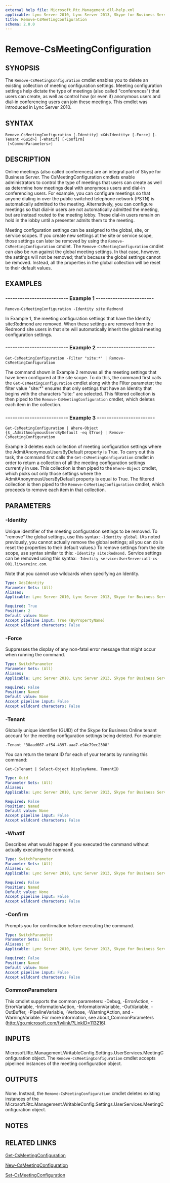 ```yaml
---
external help file: Microsoft.Rtc.Management.dll-help.xml
applicable: Lync Server 2010, Lync Server 2013, Skype for Business Server 2015, Skype for Business Server 2019
title: Remove-CsMeetingConfiguration
schema: 2.0.0
---
```


# Remove-CsMeetingConfiguration

## SYNOPSIS
The `Remove-CsMeetingConfiguration` cmdlet enables you to delete an existing collection of meeting configuration settings.
Meeting configuration settings help dictate the type of meetings (also called "conferences") that users can create, as well as control how (or even if) anonymous users and dial-in conferencing users can join these meetings.
This cmdlet was introduced in Lync Server 2010.


## SYNTAX

```
Remove-CsMeetingConfiguration [-Identity] <XdsIdentity> [-Force] [-Tenant <Guid>] [-WhatIf] [-Confirm]
 [<CommonParameters>]
```

## DESCRIPTION
Online meetings (also called conferences) are an integral part of Skype for Business Server.
The CsMeetingConfiguration cmdlets enable administrators to control the type of meetings that users can create as well as determine how meetings deal with anonymous users and dial-in conferencing users.
For example, you can configure meetings so that anyone dialing in over the public switched telephone network (PSTN) is automatically admitted to the meeting.
Alternatively, you can configure meetings so that dial-in users are not automatically admitted the meeting, but are instead routed to the meeting lobby.
These dial-in users remain on hold in the lobby until a presenter admits them to the meeting.

Meeting configuration settings can be assigned to the global, site, or service scopes.
If you create new settings at the site or service scope, those settings can later be removed by using the `Remove-CsMeetingConfiguration` cmdlet.
The `Remove-CsMeetingConfiguration` cmdlet can also be run against the global meeting settings.
In that case, however, the settings will not be removed; that's because the global settings cannot be removed.
Instead, all the properties in the global collection will be reset to their default values.


## EXAMPLES

### -------------------------- Example 1 ------------------------
```
Remove-CsMeetingConfiguration -Identity site:Redmond
```

In Example 1, the meeting configuration settings that have the Identity site:Redmond are removed.
When these settings are removed from the Redmond site users in that site will automatically inherit the global meeting configuration settings.


### -------------------------- Example 2 ------------------------
```
Get-CsMeetingConfiguration -Filter "site:*" | Remove-CsMeetingConfiguration
```

The command shown in Example 2 removes all the meeting settings that have been configured at the site scope.
To do this, the command first calls the `Get-CsMeetingConfiguration` cmdlet along with the Filter parameter; the filter value "site:*" ensures that only settings that have an Identity that begins with the characters "site:" are selected.
This filtered collection is then piped to the `Remove-CsMeetingConfiguration` cmdlet, which deletes each item in the collection.


### -------------------------- Example 3 ------------------------
```
Get-CsMeetingConfiguration | Where-Object {$_.AdmitAnonymousUsersByDefault -eq $True} | Remove-CsMeetingConfiguration
```

Example 3 deletes each collection of meeting configuration settings where the AdmitAnonymousUsersByDefault property is True.
To carry out this task, the command first calls the `Get-CsMeetingConfiguration` cmdlet in order to return a collection of all the meeting configuration settings currently in use.
This collection is then piped to the `Where-Object` cmdlet, which picks out only those settings where the AdmitAnonymousUsersByDefault property is equal to True.
The filtered collection is then piped to the `Remove-CsMeetingConfiguration` cmdlet, which proceeds to remove each item in that collection.


## PARAMETERS

### -Identity
Unique identifier of the meeting configuration settings to be removed.
To "remove" the global settings, use this syntax: `-Identity global`.
(As noted previously, you cannot actually remove the global settings; all you can do is reset the properties to their default values.) To remove settings from the site scope, use syntax similar to this: `-Identity site:Redmond.`
Service settings can be removed using this syntax: `-Identity service:UserServer:atl-cs-001.litwareinc.com`.

Note that you cannot use wildcards when specifying an Identity.

```yaml
Type: XdsIdentity
Parameter Sets: (All)
Aliases: 
Applicable: Lync Server 2010, Lync Server 2013, Skype for Business Server 2015, Skype for Business Server 2019

Required: True
Position: 2
Default value: None
Accept pipeline input: True (ByPropertyName)
Accept wildcard characters: False
```

### -Force
Suppresses the display of any non-fatal error message that might occur when running the command.

```yaml
Type: SwitchParameter
Parameter Sets: (All)
Aliases: 
Applicable: Lync Server 2010, Lync Server 2013, Skype for Business Server 2015, Skype for Business Server 2019

Required: False
Position: Named
Default value: None
Accept pipeline input: False
Accept wildcard characters: False
```

### -Tenant
Globally unique identifier (GUID) of the Skype for Business Online tenant account for the meeting configuration settings being deleted.
For example:

`-Tenant "38aad667-af54-4397-aaa7-e94c79ec2308"`

You can return the tenant ID for each of your tenants by running this command:

`Get-CsTenant | Select-Object DisplayName, TenantID`


```yaml
Type: Guid
Parameter Sets: (All)
Aliases: 
Applicable: Lync Server 2010, Lync Server 2013, Skype for Business Server 2015, Skype for Business Server 2019

Required: False
Position: Named
Default value: None
Accept pipeline input: False
Accept wildcard characters: False
```

### -WhatIf
Describes what would happen if you executed the command without actually executing the command.

```yaml
Type: SwitchParameter
Parameter Sets: (All)
Aliases: wi
Applicable: Lync Server 2010, Lync Server 2013, Skype for Business Server 2015, Skype for Business Server 2019

Required: False
Position: Named
Default value: None
Accept pipeline input: False
Accept wildcard characters: False
```

### -Confirm
Prompts you for confirmation before executing the command.

```yaml
Type: SwitchParameter
Parameter Sets: (All)
Aliases: cf
Applicable: Lync Server 2010, Lync Server 2013, Skype for Business Server 2015, Skype for Business Server 2019

Required: False
Position: Named
Default value: None
Accept pipeline input: False
Accept wildcard characters: False
```

### CommonParameters
This cmdlet supports the common parameters: -Debug, -ErrorAction, -ErrorVariable, -InformationAction, -InformationVariable, -OutVariable, -OutBuffer, -PipelineVariable, -Verbose, -WarningAction, and -WarningVariable. For more information, see about_CommonParameters (http://go.microsoft.com/fwlink/?LinkID=113216).

## INPUTS

###  
Microsoft.Rtc.Management.WritableConfig.Settings.UserServices.MeetingConfiguration object.
The `Remove-CsMeetingConfiguration` cmdlet accepts pipelined instances of the meeting configuration object.

## OUTPUTS

###  
None.
Instead, the `Remove-CsMeetingConfiguration` cmdlet deletes existing instances of the Microsoft.Rtc.Management.WritableConfig.Settings.UserServices.MeetingConfiguration object.

## NOTES

## RELATED LINKS

[Get-CsMeetingConfiguration](Get-CsMeetingConfiguration.md)

[New-CsMeetingConfiguration](New-CsMeetingConfiguration.md)

[Set-CsMeetingConfiguration](Set-CsMeetingConfiguration.md)


